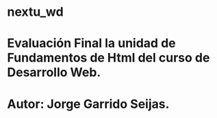 # nextu_wd
#
# Evaluación Final la unidad de Fundamentos de Html del curso de Desarrollo Web.
#
# Autor: Jorge Garrido Seijas.
